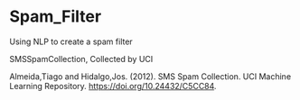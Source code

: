 # Spam_Filter
Using NLP to create a spam filter

SMSSpamCollection, Collected by UCI











Almeida,Tiago and Hidalgo,Jos. (2012). SMS Spam Collection. UCI Machine Learning Repository. https://doi.org/10.24432/C5CC84.
